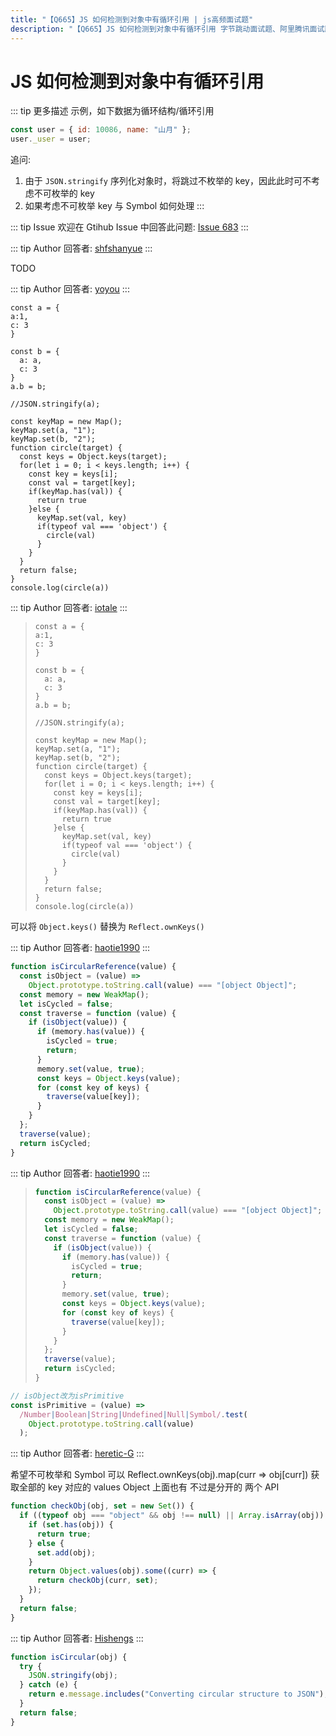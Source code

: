 ```yaml
---
title: "【Q665】JS 如何检测到对象中有循环引用 | js高频面试题"
description: "【Q665】JS 如何检测到对象中有循环引用 字节跳动面试题、阿里腾讯面试题、美团小米面试题。"
---
```


# JS 如何检测到对象中有循环引用

::: tip 更多描述
示例，如下数据为循环结构/循环引用

```js
const user = { id: 10086, name: "山月" };
user._user = user;
```

追问:

1. 由于 `JSON.stringify` 序列化对象时，将跳过不枚举的 key，因此此时可不考虑不可枚举的 key
2. 如果考虑不可枚举 key 与 Symbol 如何处理
   :::

::: tip Issue
欢迎在 Gtihub Issue 中回答此问题: [Issue 683](https://github.com/shfshanyue/Daily-Question/issues/683)
:::

::: tip Author
回答者: [shfshanyue](https://github.com/shfshanyue)
:::

TODO

::: tip Author
回答者: [yoyou](https://github.com/yoyou)
:::

```
const a = {
a:1,
c: 3
}

const b = {
  a: a,
  c: 3
}
a.b = b;

//JSON.stringify(a);

const keyMap = new Map();
keyMap.set(a, "1");
keyMap.set(b, "2");
function circle(target) {
  const keys = Object.keys(target);
  for(let i = 0; i < keys.length; i++) {
    const key = keys[i];
    const val = target[key];
    if(keyMap.has(val)) {
      return true
    }else {
      keyMap.set(val, key)
      if(typeof val === 'object') {
        circle(val)
      }
    }
  }
  return false;
}
console.log(circle(a))

```

::: tip Author
回答者: [iotale](https://github.com/iotale)
:::

> ```
> const a = {
> a:1,
> c: 3
> }
>
> const b = {
>   a: a,
>   c: 3
> }
> a.b = b;
>
> //JSON.stringify(a);
>
> const keyMap = new Map();
> keyMap.set(a, "1");
> keyMap.set(b, "2");
> function circle(target) {
>   const keys = Object.keys(target);
>   for(let i = 0; i < keys.length; i++) {
>     const key = keys[i];
>     const val = target[key];
>     if(keyMap.has(val)) {
>       return true
>     }else {
>       keyMap.set(val, key)
>       if(typeof val === 'object') {
>         circle(val)
>       }
>     }
>   }
>   return false;
> }
> console.log(circle(a))
> ```

可以将 `Object.keys()` 替换为 `Reflect.ownKeys()`

::: tip Author
回答者: [haotie1990](https://github.com/haotie1990)
:::

```js
function isCircularReference(value) {
  const isObject = (value) =>
    Object.prototype.toString.call(value) === "[object Object]";
  const memory = new WeakMap();
  let isCycled = false;
  const traverse = function (value) {
    if (isObject(value)) {
      if (memory.has(value)) {
        isCycled = true;
        return;
      }
      memory.set(value, true);
      const keys = Object.keys(value);
      for (const key of keys) {
        traverse(value[key]);
      }
    }
  };
  traverse(value);
  return isCycled;
}
```

::: tip Author
回答者: [haotie1990](https://github.com/haotie1990)
:::

> ```js
> function isCircularReference(value) {
>   const isObject = (value) =>
>     Object.prototype.toString.call(value) === "[object Object]";
>   const memory = new WeakMap();
>   let isCycled = false;
>   const traverse = function (value) {
>     if (isObject(value)) {
>       if (memory.has(value)) {
>         isCycled = true;
>         return;
>       }
>       memory.set(value, true);
>       const keys = Object.keys(value);
>       for (const key of keys) {
>         traverse(value[key]);
>       }
>     }
>   };
>   traverse(value);
>   return isCycled;
> }
> ```

```js
// isObject改为isPrimitive
const isPrimitive = (value) =>
  /Number|Boolean|String|Undefined|Null|Symbol/.test(
    Object.prototype.toString.call(value)
  );
```

::: tip Author
回答者: [heretic-G](https://github.com/heretic-G)
:::

希望不可枚举和 Symbol 可以 Reflect.ownKeys(obj).map(curr => obj[curr]) 获取全部的 key 对应的 values
Object 上面也有 不过是分开的 两个 API

```javascript
function checkObj(obj, set = new Set()) {
  if ((typeof obj === "object" && obj !== null) || Array.isArray(obj)) {
    if (set.has(obj)) {
      return true;
    } else {
      set.add(obj);
    }
    return Object.values(obj).some((curr) => {
      return checkObj(curr, set);
    });
  }
  return false;
}
```

::: tip Author
回答者: [Hishengs](https://github.com/Hishengs)
:::

```js
function isCircular(obj) {
  try {
    JSON.stringify(obj);
  } catch (e) {
    return e.message.includes("Converting circular structure to JSON");
  }
  return false;
}
```
